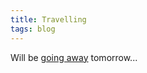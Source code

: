 ```yaml
---
title: Travelling
tags: blog
---
```


Will be [going away](http://www.wincent.com/a/news/archives/2006/08/wincent_away_fr.php) tomorrow...
